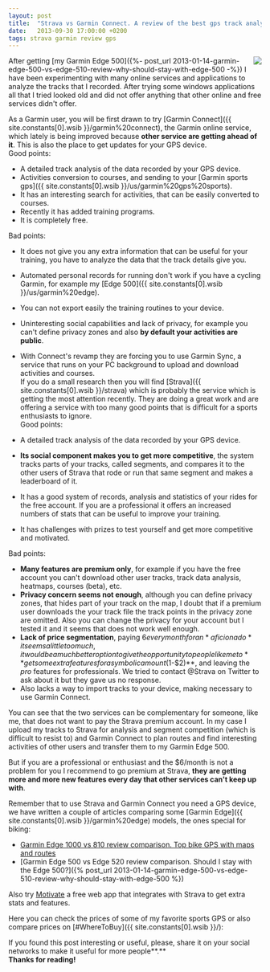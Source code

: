 ```yaml
---
layout: post
title:  "Strava vs Garmin Connect. A review of the best gps track analyzers"
date:   2013-09-30 17:00:00 +0200
tags: strava garmin review gps
---
```


<a href='{{ site.constants[0].wsib }}/garmin%20edge'><img style="float: right;" src="https://i.imgur.com/talvj6sm.jpg"></a>

After getting [my Garmin Edge 500]({%- post_url 2013-01-14-garmin-edge-500-vs-edge-510-review-why-should-stay-with-edge-500 -%}) I have been experimenting with many online services and applications to analyze the tracks that I recorded. After trying some windows applications all that I tried looked old and did not offer anything that other online and free services didn't offer.

As a Garmin user, you will be first drawn to try [Garmin Connect]({{ site.constants[0].wsib }}/garmin%20connect), the Garmin online service, which lately is being improved because **other service are getting ahead of it**. This is also the place to get updates for your GPS device.\
Good points:

- A detailed track analysis of the data recorded by your GPS device.
- Activities conversion to courses, and sending to your [Garmin sports gps]({{ site.constants[0].wsib }}/us/garmin%20gps%20sports).
- It has an interesting search for activities, that can be easily converted to courses.
- Recently it has added training programs.
- It is completely free.

Bad points:

- It does not give you any extra information that can be useful for your training, you have to analyze the data that the track details give you.
- Automated personal records for running don't work if you have a cycling Garmin, for example my [Edge 500]({{ site.constants[0].wsib }}/us/garmin%20edge).
- You can not export easily the training routines to your device.
- Uninteresting social capabilities and lack of privacy, for example you can't define privacy zones and also **by default your activities are public**.
- With Connect's revamp they are forcing you to use Garmin Sync, a service that runs on your PC background to upload and download activities and courses.\
If you do a small research then you will find [Strava]({{ site.constants[0].wsib }}/strava) which is probably the service which is getting the most attention recently. They are doing a great work and are offering a service with too many good points that is difficult for a sports enthusiasts to ignore.\
Good points:

- A detailed track analysis of the data recorded by your GPS device.
- **Its social component makes you to get more competitive**, the system tracks parts of your tracks, called segments, and compares it to the other users of Strava that rode or run that same segment and makes a leaderboard of it.
- It has a good system of records, analysis and statistics of your rides for the free account. If you are a professional it offers an increased numbers of stats that can be useful to improve your training.
- It has challenges with prizes to test yourself and get more competitive and motivated.

Bad points:

- **Many features are premium only**, for example if you have the free account you can't download other user tracks, track data analysis, heatmaps, courses (beta), etc.
- **Privacy concern seems not enough**, although you can define privacy zones, that hides part of your track on the map, I doubt that if a premium user downloads the your track file the track points in the privacy zone are omitted. Also you can change the privacy for your account but I tested it and it seems that does not work well enough.
- **Lack of price segmentation**, paying $6 every month for an *aficionado* it seems a little too much, it would be a much better option to give the opportunity to people like me to **get some extra features for a symbolic amount ($1-$2)**, and leaving the *pro* features for professionals. We tried to contact @Strava on Twitter to ask about it but they gave us no response.
- Also lacks a way to import tracks to your device, making necessary to use Garmin Connect.

You can see that the two services can be complementary for someone, like me, that does not want to pay the Strava premium account. In my case I upload my tracks to Strava for analysis and segment competition (which is difficult to resist to) and Garmin Connect to plan routes and find interesting activities of other users and transfer them to my Garmin Edge 500.

But if you are a professional or enthusiast and the $6/month is not a problem for you I recommend to go premium at Strava, **they are getting more and more new features every day that other services can't keep up with**.

Remember that to use Strava and Garmin Connect you need a GPS device, we have written a couple of articles comparing some [Garmin Edge]({{ site.constants[0].wsib }}/garmin%20edge) models, the ones special for biking:

- [Garmin Edge 1000 vs 810 review comparison. Top bike GPS with maps and routes](/2014/07/garmin-edge-1000-vs-810-high-end-bike-gps-maps-routes.html)
- [Garmin Edge 500 vs Edge 520 review comparison. Should I stay with the Edge 500?]({% post_url 2013-01-14-garmin-edge-500-vs-edge-510-review-why-should-stay-with-edge-500 %})

Also try [Motivate](https://motivate.apphb.com/) a free web app that integrates with Strava to get extra stats and features.

Here you can check the prices of some of my favorite sports GPS or also compare prices on [#WhereToBuy]({{ site.constants[0].wsib }}/):

If you found this post interesting or useful, please, share it on your social networks to make it useful for more people**.**\
**Thanks for reading!**
